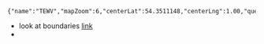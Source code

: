 ```mapview
{"name":"TEWV","mapZoom":6,"centerLat":54.3511148,"centerLng":1.00,"query":"","chosenMapSource":0}
```
- look at boundaries [link](https://wiki.openstreetmap.org/wiki/Boundaries)
- 